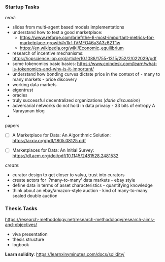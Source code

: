 
### Startup Tasks
*read*:
- slides from multi-agent based models implementations
- understand how to test a good marketplace: 
	- https://www.reforge.com/brief/the-8-most-important-metrics-for-marketplace-growth#v1kf-fVMFO46u3A3z62T1w
	- https://en.wikipedia.org/wiki/Economic_equilibrium
- research of incentive mechanisms: https://iopscience.iop.org/article/10.1088/1755-1315/252/2/022029/pdf
- some tokenomics basic basics: https://www.coindesk.com/learn/what-is-tokenomics-and-why-is-it-important/
- understand how bonding curves dictate price in the context of 
		- many to many markets 
		- price discovery 
- working data markets
- eigentrust
- oracles
- truly successful decentralized organizations (*darie discussion*)
- adversarial networks do not hold in data privacy
		- 33 bits of entropy A Narayanan blog
-

papers
- [ ] A Marketplace for Data: An Algorithmic Solution: https://arxiv.org/pdf/1805.08125.pdf
- [ ] Marketplaces for Data: An Initial Survey: https://dl.acm.org/doi/pdf/10.1145/2481528.2481532


*create*:
- curator design to get closer to valyu, trust into curators
- create actors for '?many-to-many' data markets
		- ebay style
- define data in terms of asset characteristics
		- quantifying knowledge
- think about an ebay/amazon-style auction 
		- kind of many-to-many sealed double auction


### Thesis Tasks
https://research-methodology.net/research-methodology/research-aims-and-objectives/
- viva presentation
- thesis structure
- logbook


**Learn solidity**:
https://learnxinyminutes.com/docs/solidity/